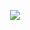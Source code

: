 <p align="center">
  <a href="https://skillicons.dev">
    <img src="https://skillicons.dev/icons?i=css,docker,git,github,html,js,jquery,linux,mysql,php,py,sass,vscode" />
  </a>
</p>
